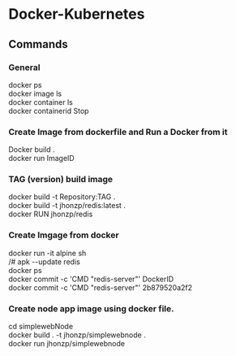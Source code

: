 # Docker-Kubernetes
## Commands
### General
docker ps <br />
docker image ls <br />
docker container ls  <br />
docker containerid Stop
### Create Image  from dockerfile and Run a Docker from it
Docker build .  <br />
docker run ImageID 
### TAG (version) build image
docker build -t Repository:TAG . <br />
docker build -t jhonzp/redis:latest . <br />
docker RUN jhonzp/redis
### Create Imgage from docker
docker run -it alpine sh <br />
/# apk --update redis <br />
docker ps <br />
docker commit -c 'CMD "redis-server"' DockerID <br />
docker commit -c 'CMD "redis-server"' 2b879520a2f2
### Create node app image using docker file.
cd simplewebNode <br />
docker build . -t jhonzp/simplewebnode .  <br />
docker run jhonzp/simplewebnode


